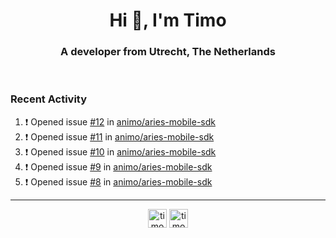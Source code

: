 <h1 align="center">Hi 👋, I'm Timo</h1>
<h3 align="center">A developer from Utrecht, The Netherlands</h3>
<br/>
<!-- https://github.com/rahuldkjain/github-profile-readme-generator --!>

<!--  <p align="left"><img src="https://github-readme-stats.vercel.app/api?username=timoglastra&show_icons=true&count_private=true&" alt="timoglastra" /></p> --!>

<!--
Github language stats
<p align="left"><img src="https://github-readme-stats.vercel.app/api/top-langs/?username=timoglastra&layout=compact" alt="timoglastra" /><p>
-->

<!-- Codestats language stats -->
<!-- <p align="left"><img src="https://codestats-readme.vercel.app/api/top-langs/?username=timoglastra&layout=compact&language_count=12" alt="timoglastra" /><p>    --!>
  
<h3>Recent Activity</h3>

<!--START_SECTION:activity-->
1. ❗️ Opened issue [#12](https://github.com/animo/aries-mobile-sdk/issues/12) in [animo/aries-mobile-sdk](https://github.com/animo/aries-mobile-sdk)
2. ❗️ Opened issue [#11](https://github.com/animo/aries-mobile-sdk/issues/11) in [animo/aries-mobile-sdk](https://github.com/animo/aries-mobile-sdk)
3. ❗️ Opened issue [#10](https://github.com/animo/aries-mobile-sdk/issues/10) in [animo/aries-mobile-sdk](https://github.com/animo/aries-mobile-sdk)
4. ❗️ Opened issue [#9](https://github.com/animo/aries-mobile-sdk/issues/9) in [animo/aries-mobile-sdk](https://github.com/animo/aries-mobile-sdk)
5. ❗️ Opened issue [#8](https://github.com/animo/aries-mobile-sdk/issues/8) in [animo/aries-mobile-sdk](https://github.com/animo/aries-mobile-sdk)
<!--END_SECTION:activity-->

---

<p align="center">
<a href="https://twitter.com/timoglastra" target="blank"><img align="center" src="https://cdn.jsdelivr.net/npm/simple-icons@3.0.1/icons/twitter.svg" alt="timoglastra" height="30" width="30" /></a>
<a href="https://linkedin.com/in/timoglastra" target="blank"><img align="center" src="https://cdn.jsdelivr.net/npm/simple-icons@3.0.1/icons/linkedin.svg" alt="timoglastra" height="30" width="30" /></a>
</p>




